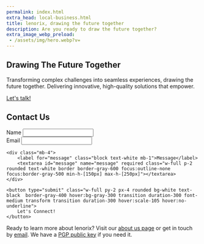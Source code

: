 ```yaml
---
permalink: index.html
extra_head: local-business.html
title: lenorix, drawing the future together
description: Are you ready to draw the future together?
extra_image_webp_preload:
 - /assets/img/hero.webp?v=
---
```


<section class="relative w-screen left-1/2 transform -translate-x-1/2 h-dvh bg-cover bg-bottom vignette p-4 mb-6 -mt-2" style="background-image: url('{{ "/assets/img/hero.webp?v=" | append: site.github.build_revision | relative_url }}');">
  <article class="absolute inset-0 flex flex-col items-center justify-center px-3 pt-0">
    <h2 class="text-5xl font-bold text-white text-center">Drawing The Future Together</h2>
    <p class="mt-4 text-xl text-white max-w-2xl text-center">
      Transforming complex challenges into seamless experiences, drawing the future together.
      Delivering innovative, high-quality solutions that empower.
    </p>
    <a href="#contact-us" class="rotation-shake inline-block bg-white text-black border border-gray-300 hover:bg-gray-100 py-2 px-4 mt-6 rounded transition duration-300 font-medium transform transition duration-300 hover:scale-105 hover:no-underline">Let's talk!</a>
  </article>
</section>

## Contact Us

<form action="https://simpleforms.lenorix.com/api/01jv5qdbh3vbdqyfe4fyhg4trp" method="post" class="p-2 m-2 rounded border-gray-500 shadow-lg max-w-md mx-auto">
    <div class="mb-4 md:flex md:space-x-4">
        <div class="md:w-1/2 sm:mb-4 xs:mb-4">
            <label for="name" class="block text-white mb-1">Name</label>
            <input id="name" name="name" type="text" required class="w-full p-2 rounded text-white border border-gray-600 focus:outline-none focus:border-gray-500">
        </div>
        <div class="md:w-1/2">
            <label for="email" class="block text-white mb-1">Email</label>
            <input id="email" name="email" type="email" required class="w-full p-2 rounded text-white border border-gray-600 focus:outline-none focus:border-gray-500">
        </div>
    </div>

    <div class="mb-4">
        <label for="message" class="block text-white mb-1">Message</label>
        <textarea id="message" name="message" required class="w-full p-2 rounded text-white border border-gray-600 focus:outline-none focus:border-gray-500 min-h-[150px] max-h-[250px]"></textarea>
    </div>

    <button type="submit" class="w-full py-2 px-4 rounded bg-white text-black  border-gray-400 hover:bg-gray-300 transition duration-300 font-medium transform transition duration-300 hover:scale-105 hover:no-underline">
        Let's Connect!
    </button>
</form>

Ready to learn more about lenorix? Visit our [about us page](./about-lenorix-sl-cif-spain) or get in touch by [email](mailto:contact@lenorix.com). We have a [PGP public key](./public-key) if you need it.
